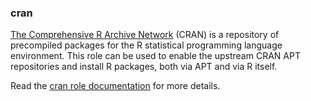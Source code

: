 ### cran

[The Comprehensive R Archive Network](https://cran.r-project.org/)
(CRAN) is a repository of precompiled packages for the R statistical
programming language environment. This role can be used to enable the
upstream CRAN APT repositories and install R packages, both via APT and
via R itself.

Read the [cran role documentation](https://docs.debops.org/en/HEAD/ansible/roles/cran/) for more details.
